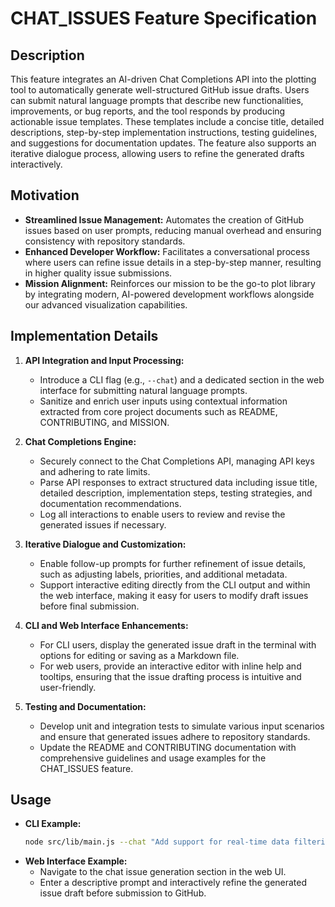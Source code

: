 # CHAT_ISSUES Feature Specification

## Description
This feature integrates an AI-driven Chat Completions API into the plotting tool to automatically generate well-structured GitHub issue drafts. Users can submit natural language prompts that describe new functionalities, improvements, or bug reports, and the tool responds by producing actionable issue templates. These templates include a concise title, detailed descriptions, step-by-step implementation instructions, testing guidelines, and suggestions for documentation updates. The feature also supports an iterative dialogue process, allowing users to refine the generated drafts interactively.

## Motivation
- **Streamlined Issue Management:** Automates the creation of GitHub issues based on user prompts, reducing manual overhead and ensuring consistency with repository standards.
- **Enhanced Developer Workflow:** Facilitates a conversational process where users can refine issue details in a step-by-step manner, resulting in higher quality issue submissions.
- **Mission Alignment:** Reinforces our mission to be the go-to plot library by integrating modern, AI-powered development workflows alongside our advanced visualization capabilities.

## Implementation Details
1. **API Integration and Input Processing:**
   - Introduce a CLI flag (e.g., `--chat`) and a dedicated section in the web interface for submitting natural language prompts.
   - Sanitize and enrich user inputs using contextual information extracted from core project documents such as README, CONTRIBUTING, and MISSION.

2. **Chat Completions Engine:**
   - Securely connect to the Chat Completions API, managing API keys and adhering to rate limits.
   - Parse API responses to extract structured data including issue title, detailed description, implementation steps, testing strategies, and documentation recommendations.
   - Log all interactions to enable users to review and revise the generated issues if necessary.

3. **Iterative Dialogue and Customization:**
   - Enable follow-up prompts for further refinement of issue details, such as adjusting labels, priorities, and additional metadata.
   - Support interactive editing directly from the CLI output and within the web interface, making it easy for users to modify draft issues before final submission.

4. **CLI and Web Interface Enhancements:**
   - For CLI users, display the generated issue draft in the terminal with options for editing or saving as a Markdown file.
   - For web users, provide an interactive editor with inline help and tooltips, ensuring that the issue drafting process is intuitive and user-friendly.

5. **Testing and Documentation:**
   - Develop unit and integration tests to simulate various input scenarios and ensure that generated issues adhere to repository standards.
   - Update the README and CONTRIBUTING documentation with comprehensive guidelines and usage examples for the CHAT_ISSUES feature.

## Usage
- **CLI Example:**
  ```bash
  node src/lib/main.js --chat "Add support for real-time data filtering with interactive legends."
  ```
- **Web Interface Example:**
   - Navigate to the chat issue generation section in the web UI.
   - Enter a descriptive prompt and interactively refine the generated issue draft before submission to GitHub.
